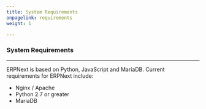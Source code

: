 ```yaml
---
title: System Requirements
onpagelink: requirements
weight: 1

---
```


### System Requirements
-------------------

ERPNext is based on Python, JavaScript and MariaDB. Current requirements for ERPNext include:

- Nginx / Apache
- Python 2.7 or greater
- MariaDB
 